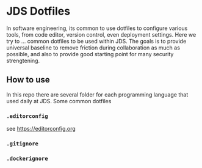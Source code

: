 # JDS Dotfiles

In software engineering, its common to use dotfiles to configure various tools, from code editor, version control, even deployment settings. Here we try to ... common dotfiles to be used within JDS. The goals is to provide universal baseline to remove friction during collaboration as much as possible, and also to provide good starting point for many security strengtening.

## How to use

In this repo there are several folder for each programming language that used daily at JDS. Some common dotfiles

### `.editorconfig`

see https://editorconfig.org

### `.gitignore`

### `.dockerignore`
